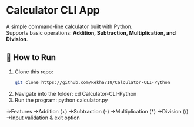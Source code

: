 # Calculator CLI App

A simple command-line calculator built with Python.  
Supports basic operations: **Addition, Subtraction, Multiplication, and Division**.

## 🚀 How to Run
1. Clone this repo:
   ```bash
   git clone https://github.com/Rekha718/Calculator-CLI-Python
2. Navigate into the folder:   cd Calculator-CLI-Python
3. Run the program:  python calculator.py

=>Features
->Addition (+)
->Subtraction (-)
->Multiplication (*)
->Division (/)
->Input validation & exit option
